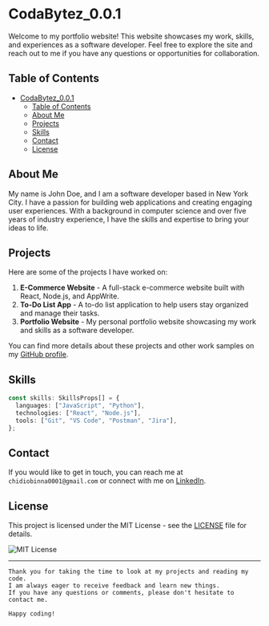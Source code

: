 # CodaBytez_0.0.1

Welcome to my portfolio website! This website showcases my work, skills, and experiences as a software developer. Feel free to explore the site and reach out to me if you have any questions or opportunities for collaboration.

## Table of Contents

- [CodaBytez_0.0.1](#codabytez_001)
  - [Table of Contents](#table-of-contents)
  - [About Me](#about-me)
  - [Projects](#projects)
  - [Skills](#skills)
  - [Contact](#contact)
  - [License](#license)

## About Me

My name is John Doe, and I am a software developer based in New York City. I have a passion for building web applications and creating engaging user experiences. With a background in computer science and over five years of industry experience, I have the skills and expertise to bring your ideas to life.

## Projects

Here are some of the projects I have worked on:

1. **E-Commerce Website** - A full-stack e-commerce website built with React, Node.js, and AppWrite.
2. **To-Do List App** - A to-do list application to help users stay organized and manage their tasks.
3. **Portfolio Website** - My personal portfolio website showcasing my work and skills as a software developer.

You can find more details about these projects and other work samples on my [GitHub profile]('https://github.com/codabytez').

## Skills

```typescript
const skills: SkillsProps[] = {
  languages: ["JavaScript", "Python"],
  technologies: ["React", "Node.js"],
  tools: ["Git", "VS Code", "Postman", "Jira"],
};
```

## Contact

If you would like to get in touch, you can reach me at `chidiobinna0001@gmail.com` or connect with me on [LinkedIn]('https://www.linkedin.com/in/codabytez/').

## License

This project is licensed under the MIT License - see the [LICENSE](LICENSE) file for details.

![MIT License](https://img.shields.io/badge/License-MIT-blue.svg?style=for-the-badge)

---

```plaintext
Thank you for taking the time to look at my projects and reading my code.
I am always eager to receive feedback and learn new things.
If you have any questions or comments, please don't hesitate to contact me.

Happy coding!
```
